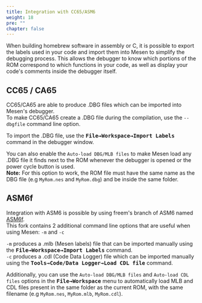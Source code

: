 ```yaml
---
title: Integration with CC65/ASM6
weight: 18
pre: ""
chapter: false
---
```


When building homebrew software in assembly or C, it is possible to export the labels used in your code and import them into Mesen to simplify the debugging process.  This allows the debugger to know which portions of the ROM correspond to which functions in your code, as well as display your code's comments inside the debugger itself.

## CC65 / CA65 ##

CC65/CA65 are able to produce .DBG files which can be imported into Mesen's debugger.  
To make CC65/CA65 create a .DBG file during the compilation, use the `--dbgfile` command line option.

To import the .DBG file, use the **<kbd>File&rarr;Workspace&rarr;Import Labels</kbd>** command in the debugger window.  

You can also enable the `Auto-load DBG/MLB files` to make Mesen load any .DBG file it finds next to the ROM whenever the debugger is opened or the power cycle button is used.  
**Note:** For this option to work, the ROM file must have the same name as the DBG file (e.g `MyRom.nes` and `MyRom.dbg`) and be inside the same folder.


## ASM6f ##

Integration with ASM6 is possible by using freem's branch of ASM6 named [ASM6f](https://github.com/freem/asm6f).  
This fork contains 2 additional command line options that are useful when using Mesen: `-m` and `-c`

`-m` produces a .mlb (Mesen labels) file that can be imported manually using the **<kbd>File&rarr;Workspace&rarr;Import Labels</kbd>** command.  
`-c` produces a .cdl (Code Data Logger) file which can be imported manually using the **<kbd>Tools&rarr;Code/Data Logger&rarr;Load CDL file</kbd>** command.   

Additionally, you can use the `Auto-load DBG/MLB files` and `Auto-load CDL files` options in the **<kbd>File&rarr;Workspace</kbd>** menu to automatically load MLB and CDL files present in the same folder as the current ROM, with the same filename (e.g `MyRom.nes`, `MyRom.mlb`, `MyRom.cdl`). 
